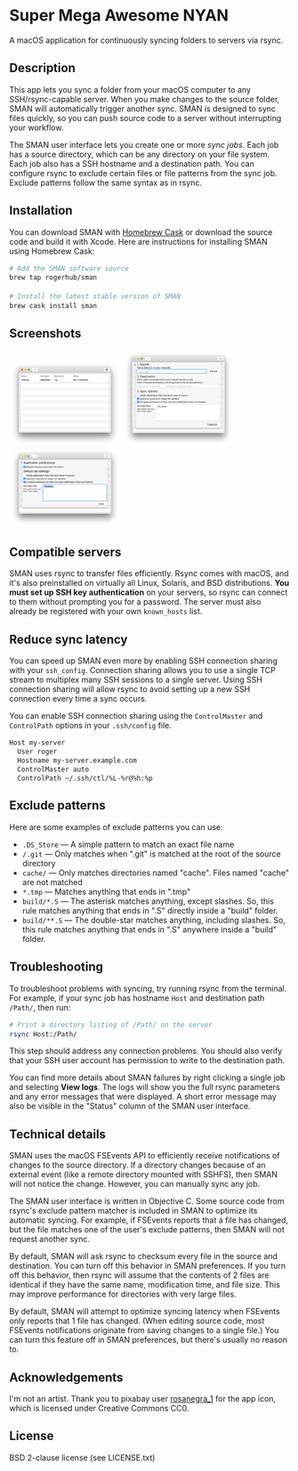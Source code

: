 # Super Mega Awesome NYAN

A macOS application for continuously syncing folders to servers via rsync.

## Description

This app lets you sync a folder from your macOS computer to any SSH/rsync-capable server. When you make changes to the source folder, SMAN will automatically trigger another sync. SMAN is designed to sync files quickly, so you can push source code to a server without interrupting your workflow.

The SMAN user interface lets you create one or more *sync jobs*. Each job has a source directory, which can be any directory on your file system. Each job also has a SSH hostname and a destination path. You can configure rsync to exclude certain files or file patterns from the sync job. Exclude patterns follow the same syntax as in rsync.

## Installation

You can download SMAN with [Homebrew Cask](https://caskroom.github.io/) or download the source code and build it with Xcode. Here are instructions for installing SMAN using Homebrew Cask:

```bash
# Add the SMAN software source
brew tap rogerhub/sman

# Install the latest stable version of SMAN
brew cask install sman
```

## Screenshots

<img src="doc/MainUI.png" width="200" title="The main UI" alt="The main UI" />
<img src="doc/CreateUI.png" width="200" title="Creating a new sync job" alt="Creating a new sync job" />
<img src="doc/PreferencesUI.png" width="200" title="Editing preferences" alt="Editing preferences" />

## Compatible servers

SMAN uses rsync to transfer files efficiently. Rsync comes with macOS, and it's also preinstalled on virtually all Linux, Solaris, and BSD distributions. **You must set up SSH key authentication** on your servers, so rsync can connect to them without prompting you for a password. The server must also already be registered with your own `known_hosts` list.

## Reduce sync latency

You can speed up SMAN even more by enabling SSH connection sharing with your `ssh_config`. Connection sharing allows you to use a single TCP stream to multiplex many SSH sessions to a single server. Using SSH connection sharing will allow rsync to avoid setting up a new SSH connection every time a sync occurs.

You can enable SSH connection sharing using the `ControlMaster` and `ControlPath` options in your `.ssh/config` file.

```
Host my-server
  User roger
  Hostname my-server.example.com
  ControlMaster auto
  ControlPath ~/.ssh/ctl/%L-%r@%h:%p
```

## Exclude patterns

Here are some examples of exclude patterns you can use:

* `.DS_Store` &mdash; A simple pattern to match an exact file name
* `/.git` &mdash; Only matches when ".git" is matched at the root of the source directory
* `cache/` &mdash; Only matches directories named "cache". Files named "cache" are not matched
* `*.tmp` &mdash; Matches anything that ends in ".tmp"
* `build/*.S` &mdash; The asterisk matches anything, except slashes. So, this rule matches anything that ends in ".S" directly inside a "build" folder.
* `build/**.S` &mdash; The double-star matches anything, including slashes. So, this rule matches anything that ends in ".S" anywhere inside a "build" folder.

## Troubleshooting

To troubleshoot problems with syncing, try running rsync from the terminal. For example, if your sync job has hostname `Host` and destination path `/Path/`, then run:

```bash
# Print a directory listing of /Path/ on the server
rsync Host:/Path/
```

This step should address any connection problems. You should also verify that your SSH user account has permission to write to the destination path.

You can find more details about SMAN failures by right clicking a single job and selecting **View logs**. The logs will show you the full rsync parameters and any error messages that were displayed. A short error message may also be visible in the "Status" column of the SMAN user interface.

## Technical details

SMAN uses the macOS FSEvents API to efficiently receive notifications of changes to the source directory. If a directory changes because of an external event (like a remote directory mounted with SSHFS), then SMAN will not notice the change. However, you can manually sync any job.

The SMAN user interface is written in Objective C. Some source code from rsync's exclude pattern matcher is included in SMAN to optimize its automatic syncing. For example, if FSEvents reports that a file has changed, but the file matches one of the user's exclude patterns, then SMAN will not request another sync.

By default, SMAN will ask rsync to checksum every file in the source and destination. You can turn off this behavior in SMAN preferences. If you turn off this behavior, then rsync will assume that the contents of 2 files are identical if they have the same name, modification time, and file size. This may improve performance for directories with very large files.

By default, SMAN will attempt to optimize syncing latency when FSEvents only reports that 1 file has changed. (When editing source code, most FSEvents notifications originate from saving changes to a single file.) You can turn this feature off in SMAN preferences, but there's usually no reason to.

## Acknowledgements

I'm not an artist. Thank you to pixabay user <a href="https://pixabay.com/en/users/rosanegra_1-432510/" rel="nofollow">rosanegra_1</a> for the app icon, which is licensed under Creative Commons CC0.

## License

BSD 2-clause license (see LICENSE.txt)
